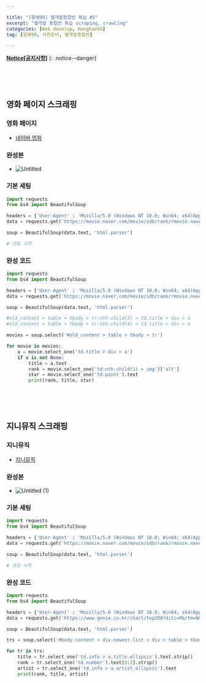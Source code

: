```yaml
---

title: "[항해99] 웹개발종합반 복습 #5" 
excerpt: "웹개발 종합반 복습 scraping, crawling" 
categories: [Web develop, Hanghae99]
tag: [항해99, 사전준비, 웹개발종합반] 

---
```


**[Notice[공지사항]](https://lilclown97.github.io/notice/Notice1/)**
{: .notice--danger}

<br><br><br>

## 영화 페이지 스크래핑

### 영화 페이지

- [네이버 영화](https://movie.naver.com/movie/sdb/rank/rmovie.naver?sel=pnt&date=20210829)

### 완성본

- ![Untitled](https://user-images.githubusercontent.com/98236458/165702665-1d059201-4b1e-4108-bff7-c01db011c1b0.png)


### 기본 세팅

```python
import requests
from bs4 import BeautifulSoup

headers = {'User-Agent' : 'Mozilla/5.0 (Windows NT 10.0; Win64; x64)AppleWebKit/537.36 (KHTML, like Gecko) Chrome/73.0.3683.86 Safari/537.36'}
data = requests.get('https://movie.naver.com/movie/sdb/rank/rmovie.naver?sel=pnt&date=20210829',headers=headers)

soup = BeautifulSoup(data.text, 'html.parser')

# 코딩 시작
```

### 완성 코드

```python
import requests
from bs4 import BeautifulSoup

headers = {'User-Agent' : 'Mozilla/5.0 (Windows NT 10.0; Win64; x64)AppleWebKit/537.36 (KHTML, like Gecko) Chrome/73.0.3683.86 Safari/537.36'}
data = requests.get('https://movie.naver.com/movie/sdb/rank/rmovie.naver?sel=pnt&date=20210829',headers=headers)

soup = BeautifulSoup(data.text, 'html.parser')

#old_content > table > tbody > tr:nth-child(3) > td.title > div > a
#old_content > table > tbody > tr:nth-child(4) > td.title > div > a

movies = soup.select('#old_content > table > tbody > tr')

for movie in movies:
    a = movie.select_one('td.title > div > a')
    if a is not None:
        title = a.text
        rank = movie.select_one('td:nth-child(1) > img')['alt']
        star = movie.select_one('td.point').text
        print(rank, title, star)
```

<br><br><br>

## 지니뮤직 스크래핑

### 지니뮤직

- [지니뮤직](https://www.genie.co.kr/chart/top200?ditc=M&rtm=N&ymd=20210701)

### 완성본

- ![Untitled (1)](https://user-images.githubusercontent.com/98236458/165703104-7f4eaeec-e495-4940-af37-f4666c25b34c.png)

### 기본 세팅

```python
import requests
from bs4 import BeautifulSoup

headers = {'User-Agent' : 'Mozilla/5.0 (Windows NT 10.0; Win64; x64)AppleWebKit/537.36 (KHTML, like Gecko) Chrome/73.0.3683.86 Safari/537.36'}
data = requests.get('https://movie.naver.com/movie/sdb/rank/rmovie.naver?sel=pnt&date=20210829',headers=headers)

soup = BeautifulSoup(data.text, 'html.parser')

# 코딩 시작
```

### 완성 코드

```python
import requests
from bs4 import BeautifulSoup

headers = {'User-Agent' : 'Mozilla/5.0 (Windows NT 10.0; Win64; x64)AppleWebKit/537.36 (KHTML, like Gecko) Chrome/73.0.3683.86 Safari/537.36'}
data = requests.get('https://www.genie.co.kr/chart/top200?ditc=M&rtm=N&ymd=20210701',headers=headers)

soup = BeautifulSoup(data.text, 'html.parser')

trs = soup.select('#body-content > div.newest-list > div > table > tbody > tr')

for tr in trs:
    title = tr.select_one('td.info > a.title.ellipsis').text.strip()
    rank = tr.select_one('td.number').text[0:2].strip()
    artist = tr.select_one('td.info > a.artist.ellipsis').text
    print(rank, title, artist)
```